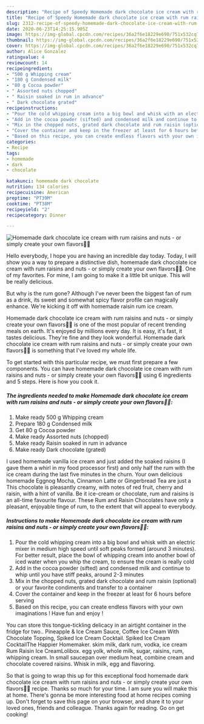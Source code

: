 ```yaml
---
description: "Recipe of Speedy Homemade dark chocolate ice cream with rum raisins and nuts - or simply create your own flavors🍦😋"
title: "Recipe of Speedy Homemade dark chocolate ice cream with rum raisins and nuts - or simply create your own flavors🍦😋"
slug: 2312-recipe-of-speedy-homemade-dark-chocolate-ice-cream-with-rum-raisins-and-nuts-or-simply-create-your-own-flavors
date: 2020-06-23T14:25:15.905Z
image: https://img-global.cpcdn.com/recipes/36a2f6e18229e690/751x532cq70/homemade-dark-chocolate-ice-cream-with-rum-raisins-and-nuts-or-simply-create-your-own-flavors🍦😋-recipe-main-photo.jpg
thumbnail: https://img-global.cpcdn.com/recipes/36a2f6e18229e690/751x532cq70/homemade-dark-chocolate-ice-cream-with-rum-raisins-and-nuts-or-simply-create-your-own-flavors🍦😋-recipe-main-photo.jpg
cover: https://img-global.cpcdn.com/recipes/36a2f6e18229e690/751x532cq70/homemade-dark-chocolate-ice-cream-with-rum-raisins-and-nuts-or-simply-create-your-own-flavors🍦😋-recipe-main-photo.jpg
author: Alice Gonzalez
ratingvalue: 4
reviewcount: 14
recipeingredient:
- "500 g Whipping cream"
- "180 g Condensed milk"
- "80 g Cocoa powder"
- " Assorted nuts chopped"
- " Raisin soaked in rum in advance"
- " Dark chocolate grated"
recipeinstructions:
- "Pour the cold whipping cream into a big bowl and whisk with an electric mixer in medium high speed until soft peaks formed (around 3 minutes). For better result, place the bowl of whipping cream into another bowl of iced water when you whip the cream, to ensure the cream is really cold"
- "Add in the cocoa powder (sifted) and condensed milk and continue to whip until you have stiff peaks, around 2-3 minutes"
- "Mix in the chopped nuts, grated dark chocolate and rum raisin (optional) or your favorite condiments and transfer to a container"
- "Cover the container and keep in the freezer at least for 6 hours before serving"
- "Based on this recipe, you can create endless flavors with your own imaginations ! Have fun and enjoy !"
categories:
- Recipe
tags:
- homemade
- dark
- chocolate

katakunci: homemade dark chocolate 
nutrition: 134 calories
recipecuisine: American
preptime: "PT39M"
cooktime: "PT38M"
recipeyield: "2"
recipecategory: Dinner

---
```



![Homemade dark chocolate ice cream with rum raisins and nuts - or simply create your own flavors🍦😋](https://img-global.cpcdn.com/recipes/36a2f6e18229e690/751x532cq70/homemade-dark-chocolate-ice-cream-with-rum-raisins-and-nuts-or-simply-create-your-own-flavors🍦😋-recipe-main-photo.jpg)

Hello everybody, I hope you are having an incredible day today. Today, I will show you a way to prepare a distinctive dish, homemade dark chocolate ice cream with rum raisins and nuts - or simply create your own flavors🍦😋. One of my favorites. For mine, I am going to make it a little bit unique. This will be really delicious.

But why is the rum gone? Although I&#39;ve never been the biggest fan of rum as a drink, its sweet and somewhat spicy flavor profile can magically enhance. We&#39;re kicking it off with homemade raisin rum ice cream.

Homemade dark chocolate ice cream with rum raisins and nuts - or simply create your own flavors🍦😋 is one of the most popular of recent trending meals on earth. It's enjoyed by millions every day. It is easy, it's fast, it tastes delicious. They're fine and they look wonderful. Homemade dark chocolate ice cream with rum raisins and nuts - or simply create your own flavors🍦😋 is something that I've loved my whole life.


To get started with this particular recipe, we must first prepare a few components. You can have homemade dark chocolate ice cream with rum raisins and nuts - or simply create your own flavors🍦😋 using 6 ingredients and 5 steps. Here is how you cook it.

<!--inarticleads1-->

##### The ingredients needed to make Homemade dark chocolate ice cream with rum raisins and nuts - or simply create your own flavors🍦😋:

1. Make ready 500 g Whipping cream
1. Prepare 180 g Condensed milk
1. Get 80 g Cocoa powder
1. Make ready  Assorted nuts (chopped)
1. Make ready  Raisin soaked in rum in advance
1. Make ready  Dark chocolate (grated)


I used homemade vanilla ice cream and just added the soaked raisins (I gave them a whirl in my food processor first) and only half the rum with the ice cream during the last five minutes in the churn. Your own delicious homemade Eggnog Mocha, Cinnamon Latte or Gingerbread Tea are just a This chocolate is pleasantly creamy, with notes of red fruit, cherry and raisin, with a hint of vanilla. Be it ice-cream or chocolate, rum and raisins is an all-time favourite flavour. These Rum and Raisin Chocolates have only a pleasant, enjoyable tinge of rum, to the extent that will appeal to everybody. 

<!--inarticleads2-->

##### Instructions to make Homemade dark chocolate ice cream with rum raisins and nuts - or simply create your own flavors🍦😋:

1. Pour the cold whipping cream into a big bowl and whisk with an electric mixer in medium high speed until soft peaks formed (around 3 minutes). For better result, place the bowl of whipping cream into another bowl of iced water when you whip the cream, to ensure the cream is really cold
1. Add in the cocoa powder (sifted) and condensed milk and continue to whip until you have stiff peaks, around 2-3 minutes
1. Mix in the chopped nuts, grated dark chocolate and rum raisin (optional) or your favorite condiments and transfer to a container
1. Cover the container and keep in the freezer at least for 6 hours before serving
1. Based on this recipe, you can create endless flavors with your own imaginations ! Have fun and enjoy !


You can store this tongue-tickling delicacy in an airtight container in the fridge for two.. Pineapple &amp; Ice Cream Sauce, Coffee Ice Cream With Chocolate Topping, Spiked Ice Cream Cocktail. Spiked Ice Cream CocktailThe Happier Homemaker. skim milk, dark rum, vodka, ice cream Rum Raisin Ice CreamLolibox. egg yolk, whole milk, sugar, raisins, rum, whipping cream. In small saucepan over medium heat, combine cream and chocolate covered raisins. Whisk in milk, egg and flavoring. 

So that is going to wrap this up for this exceptional food homemade dark chocolate ice cream with rum raisins and nuts - or simply create your own flavors🍦😋 recipe. Thanks so much for your time. I am sure you will make this at home. There's gonna be more interesting food at home recipes coming up. Don't forget to save this page on your browser, and share it to your loved ones, friends and colleague. Thanks again for reading. Go on get cooking!
